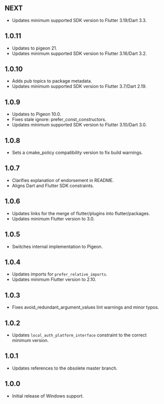 ## NEXT

- Updates minimum supported SDK version to Flutter 3.19/Dart 3.3.

## 1.0.11

- Updates to pigeon 21.
- Updates minimum supported SDK version to Flutter 3.16/Dart 3.2.

## 1.0.10

- Adds pub topics to package metadata.
- Updates minimum supported SDK version to Flutter 3.7/Dart 2.19.

## 1.0.9

- Updates to Pigeon 10.0.
- Fixes stale ignore: prefer_const_constructors.
- Updates minimum supported SDK version to Flutter 3.10/Dart 3.0.

## 1.0.8

- Sets a cmake_policy compatibility version to fix build warnings.

## 1.0.7

- Clarifies explanation of endorsement in README.
- Aligns Dart and Flutter SDK constraints.

## 1.0.6

- Updates links for the merge of flutter/plugins into flutter/packages.
- Updates minimum Flutter version to 3.0.

## 1.0.5

- Switches internal implementation to Pigeon.

## 1.0.4

- Updates imports for `prefer_relative_imports`.
- Updates minimum Flutter version to 2.10.

## 1.0.3

- Fixes avoid_redundant_argument_values lint warnings and minor typos.

## 1.0.2

- Updates `local_auth_platform_interface` constraint to the correct minimum
  version.

## 1.0.1

- Updates references to the obsolete master branch.

## 1.0.0

- Initial release of Windows support.
